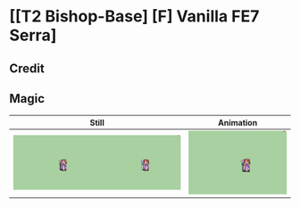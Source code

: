 # [\[T2 Bishop-Base\] \[F\] Vanilla FE7 Serra]

## Credit


	
## Magic

| Still | Animation |
| :---: | :-------: |
| ![Magic still](./Magic_000.png) | ![Magic animation](./Magic.gif) |
